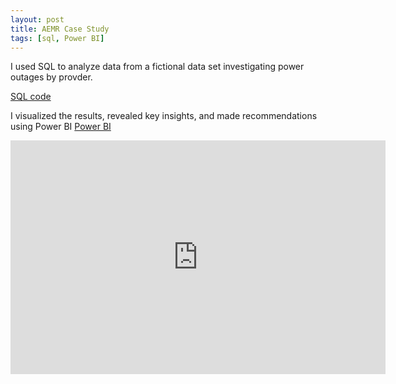 ```yaml
---
layout: post
title: AEMR Case Study
tags: [sql, Power BI]
---
```


I used SQL to analyze data from a fictional data set investigating power outages by provder. 

[SQL code](https://github.com/MullersRatchet/portfolio/blob/4acbb859803dca8a0b1bfeb72bd64025d54c94ba/_code/aemr.sql)


I visualized the results, revealed key insights, and made recommendations using Power BI
[Power BI](https://app.powerbi.com/view?r=eyJrIjoiZDIyZjZiM2EtNTJkMC00Yjk4LWJhOWEtMmE0MGYxZDcyMDRlIiwidCI6ImQxMGY3Mzg4LTczY2MtNDhjNC05YjNlLWMzNjM1YzEyYWJlMyJ9&pageName=ReportSection1d2ef1371c5b86838763)

<iframe title="AEMR Case Study - Summary and Recommendations" width="600" height="373.5" src="https://app.powerbi.com/view?r=eyJrIjoiZDIyZjZiM2EtNTJkMC00Yjk4LWJhOWEtMmE0MGYxZDcyMDRlIiwidCI6ImQxMGY3Mzg4LTczY2MtNDhjNC05YjNlLWMzNjM1YzEyYWJlMyJ9&pageName=ReportSection1d2ef1371c5b86838763" frameborder="0" allowFullScreen="true"></iframe>
